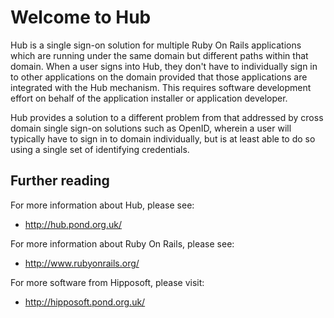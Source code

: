# Welcome to Hub

Hub is a single sign-on solution for multiple Ruby On Rails applications which
are running under the same domain but different paths within that domain. When
a user signs into Hub, they don't have to individually sign in to other
applications on the domain provided that those applications are integrated
with the Hub mechanism. This requires software development effort on behalf of
the application installer or application developer.

Hub provides a solution to a different problem from that addressed by cross
domain single sign-on solutions such as OpenID, wherein a user will typically
have to sign in to domain individually, but is at least able to do so using a
single set of identifying credentials.

## Further reading

For more information about Hub, please see:

* http://hub.pond.org.uk/

For more information about Ruby On Rails, please see:

* http://www.rubyonrails.org/

For more software from Hipposoft, please visit:

* http://hipposoft.pond.org.uk/
